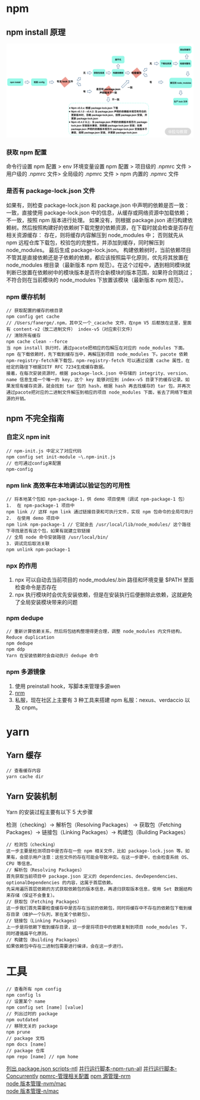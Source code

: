 # npm

## npm install 原理

![](./img/npm-install.png)

### 获取 npm 配置

命令行设置 npm 配置 > env 环境变量设置 npm 配置 > 项目级的 .npmrc 文件 > 用户级的 .npmrc 文件> 全局级的 .npmrc 文件 > npm 内置的 .npmrc 文件

### 是否有 package-lock.json 文件

如果有，则检查 package-lock.json 和 package.json 中声明的依赖是否一致：
一致，直接使用 package-lock.json 中的信息，从缓存或网络资源中加载依赖；
不一致，按照 npm 版本进行处理。
如果没有，则根据 package.json 递归构建依赖树。然后按照构建好的依赖树下载完整的依赖资源，在下载时就会检查是否存在相关资源缓存：
存在，则将缓存内容解压到 node_modules 中；
否则就先从 npm 远程仓库下载包，校验包的完整性，并添加到缓存，同时解压到 node_modules。
最后生成 package-lock.json。
构建依赖树时，当前依赖项目不管其是直接依赖还是子依赖的依赖，都应该按照扁平化原则，优先将其放置在 node_modules 根目录（最新版本 npm 规范）。在这个过程中，遇到相同模块就判断已放置在依赖树中的模块版本是否符合新模块的版本范围，如果符合则跳过；不符合则在当前模块的 node_modules 下放置该模块（最新版本 npm 规范）。

### npm 缓存机制

```
// 获取配置的缓存的根目录
npm config get cache
// /Users/fanerge/.npm，其中又一个_cacache 文件，在npm V5 后都放在这里，里面有 content-v2（放二进制文件） index-v5（对应索引文件）
// 清除所有缓存
npm cache clean --force
当 npm install 执行时，通过pacote把相应的包解压在对应的 node_modules 下面。npm 在下载依赖时，先下载到缓存当中，再解压到项目 node_modules 下。pacote 依赖npm-registry-fetch来下载包，npm-registry-fetch 可以通过设置 cache 属性，在给定的路径下根据IETF RFC 7234生成缓存数据。
接着，在每次安装资源时，根据 package-lock.json 中存储的 integrity、version、name 信息生成一个唯一的 key，这个 key 能够对应到 index-v5 目录下的缓存记录。如果发现有缓存资源，就会找到 tar 包的 hash，根据 hash 再去找缓存的 tar 包，并再次通过pacote把对应的二进制文件解压到相应的项目 node_modules 下面，省去了网络下载资源的开销。
```

## npm 不完全指南

### 自定义 npm init

```
// npm-init.js 中定义了对应代码
npm config set init-module ~\.npm-init.js
// 也可通过config来配置
npm-config
```

### npm link 高效率在本地调试以验证包的可用性

```
// 将本地某个包如 npm-package-1，供 demo 项目使用（调试 npm-package-1 包）
1.  在 npm-package-1 项目中
npm link // 这样 npm link 通过链接目录和可执行文件，实现 npm 包命令的全局可执行
2.  在使用 demo 项目中
npm link npm-package-1 // 它就会去 /usr/local/lib/node_modules/ 这个路径下寻找是否有这个包，如果有就建立软链接
// 全局 node 命令安装路径 /usr/local/bin/
3. 调试完后取消关联
npm unlink npm-package-1
```

### npx 的作用

1.  npx 可以自动去当前项目的 node_modules/.bin 路径和环境变量 $PATH 里面检查命令是否存在
2.  npx 执行模块时会优先安装依赖，但是在安装执行后便删除此依赖，这就避免了全局安装模块带来的问题

### npm dedupe

```
// 重新计算依赖关系，然后将包结构整理得更合理，调整 node_modules 内文件结构，Reduce duplication
npm dedupe
npm ddp
Yarn 在安装依赖时会自动执行 dedupe 命令
```

### npm 多源镜像

1.  使用 preinstall hook，写脚本来管理多源wen
2.  [nrm](https://www.npmjs.com/package/nrm)
3.  私服，现在社区上主要有 3 种工具来搭建 npm 私服：nexus、verdaccio 以及 cnpm。

# yarn

## Yarn 缓存

```
// 查看缓存内容
yarn cache dir
```

## Yarn 安装机制

Yarn 的安装过程主要有以下 5 大步骤

检测（checking）→ 解析包（Resolving Packages） → 获取包（Fetching Packages）→ 链接包（Linking Packages）→ 构建包（Building Packages）

```
// 检测包（checking）
这一步主要是检测项目中是否存在一些 npm 相关文件，比如 package-lock.json 等。如果有，会提示用户注意：这些文件的存在可能会导致冲突。在这一步骤中，也会检查系统 OS、CPU 等信息。
// 解析包（Resolving Packages）
首先获取当前项目中 package.json 定义的 dependencies、devDependencies、optionalDependencies 的内容，这属于首层依赖。
先采用遍历首层依赖的方式获取依赖包的版本信息，再递归获取版本信息，使用 Set 数据结构来存储（保证不会重复）。
// 获取包（Fetching Packages）
这一步我们首先需要检查缓存中是否存在当前的依赖包，同时将缓存中不存在的依赖包下载到缓存目录（维护一个队列，家在某个依赖包）。
// 链接包（Linking Packages）
上一步是将依赖下载到缓存目录，这一步是将项目中的依赖复制到项目 node_modules 下，同时遵循扁平化原则。
// 构建包（Building Packages）
如果依赖包中存在二进制包需要进行编译，会在这一步进行。
```

# 工具

```
// 查看所有 npm config
npm config ls
// 设置某个 name
npm config set [name] [value]
// 列出过时的 package
npm outdated
// 移除无关的 package
npm prune
// package 文档
npm docs [name]
// package 仓库
npm repo [name] // npm home
```

[列出 package.json scripts-ntl](https://www.npmjs.com/package/wait-on)
[并行运行脚本-npm-run-all](https://www.npmjs.com/package/npm-run-all)
[并行运行脚本-Concurrently](https://www.npmjs.com/package/concurrently)
[npmrc-管理相关配置](https://www.npmjs.com/package/npmrc)
[npm 源管理-nrm](https://github.com/Pana/nrm)<br>
[node 版本管理-nvm/mac](https://github.com/nvm-sh/nvm)<br>
[node 版本管理-n/mac](https://github.com/tj/n)
